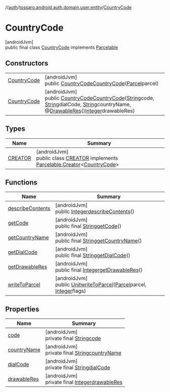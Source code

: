 //[auth](../../../index.md)/[tossaro.android.auth.domain.user.entity](../index.md)/[CountryCode](index.md)

# CountryCode

[androidJvm]\
public final class [CountryCode](index.md) implements [Parcelable](https://developer.android.com/reference/kotlin/android/os/Parcelable.html)

## Constructors

| | |
|---|---|
| [CountryCode](-country-code.md) | [androidJvm]<br>public [CountryCode](index.md)[CountryCode](-country-code.md)([Parcel](https://developer.android.com/reference/kotlin/android/os/Parcel.html)parcel) |
| [CountryCode](-country-code.md) | [androidJvm]<br>public [CountryCode](index.md)[CountryCode](-country-code.md)([String](https://developer.android.com/reference/kotlin/java/lang/String.html)code, [String](https://developer.android.com/reference/kotlin/java/lang/String.html)dialCode, [String](https://developer.android.com/reference/kotlin/java/lang/String.html)countryName, @[DrawableRes](https://developer.android.com/reference/kotlin/androidx/annotation/DrawableRes.html)()[Integer](https://developer.android.com/reference/kotlin/java/lang/Integer.html)drawableRes) |

## Types

| Name | Summary |
|---|---|
| [CREATOR](-c-r-e-a-t-o-r/index.md) | [androidJvm]<br>public class [CREATOR](-c-r-e-a-t-o-r/index.md) implements [Parcelable.Creator](https://developer.android.com/reference/kotlin/android/os/Parcelable.Creator.html)&lt;[CountryCode](index.md)&gt; |

## Functions

| Name | Summary |
|---|---|
| [describeContents](describe-contents.md) | [androidJvm]<br>public [Integer](https://developer.android.com/reference/kotlin/java/lang/Integer.html)[describeContents](describe-contents.md)() |
| [getCode](get-code.md) | [androidJvm]<br>public final [String](https://developer.android.com/reference/kotlin/java/lang/String.html)[getCode](get-code.md)() |
| [getCountryName](get-country-name.md) | [androidJvm]<br>public final [String](https://developer.android.com/reference/kotlin/java/lang/String.html)[getCountryName](get-country-name.md)() |
| [getDialCode](get-dial-code.md) | [androidJvm]<br>public final [String](https://developer.android.com/reference/kotlin/java/lang/String.html)[getDialCode](get-dial-code.md)() |
| [getDrawableRes](get-drawable-res.md) | [androidJvm]<br>public final [Integer](https://developer.android.com/reference/kotlin/java/lang/Integer.html)[getDrawableRes](get-drawable-res.md)() |
| [writeToParcel](write-to-parcel.md) | [androidJvm]<br>public [Unit](https://kotlinlang.org/api/latest/jvm/stdlib/kotlin/-unit/index.html)[writeToParcel](write-to-parcel.md)([Parcel](https://developer.android.com/reference/kotlin/android/os/Parcel.html)parcel, [Integer](https://developer.android.com/reference/kotlin/java/lang/Integer.html)flags) |

## Properties

| Name | Summary |
|---|---|
| [code](index.md#1094601677%2FProperties%2F1695297054) | [androidJvm]<br>private final [String](https://developer.android.com/reference/kotlin/java/lang/String.html)[code](index.md#1094601677%2FProperties%2F1695297054) |
| [countryName](index.md#-1848049761%2FProperties%2F1695297054) | [androidJvm]<br>private final [String](https://developer.android.com/reference/kotlin/java/lang/String.html)[countryName](index.md#-1848049761%2FProperties%2F1695297054) |
| [dialCode](index.md#-902582339%2FProperties%2F1695297054) | [androidJvm]<br>private final [String](https://developer.android.com/reference/kotlin/java/lang/String.html)[dialCode](index.md#-902582339%2FProperties%2F1695297054) |
| [drawableRes](index.md#1461642974%2FProperties%2F1695297054) | [androidJvm]<br>private final [Integer](https://developer.android.com/reference/kotlin/java/lang/Integer.html)[drawableRes](index.md#1461642974%2FProperties%2F1695297054) |
